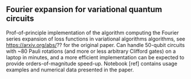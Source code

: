 ## Fourier expansion for variational quantum circuits
Prof-of-principle implementation of the algorithm computing the Fourier series expansion of loss functions in variational algorithms algorithms, see
https://arxiv.org/abs/?? for the original paper. Can handle 50-qubit circuits with ~80 Pauli rotations (and more or less arbitrary Clifford gates) on a laptop in minutes, and a more efficient implementation can be expected to provide orders-of-magnitude speed-up. Notebook [ref] contains usage examples and numerical data presented in the paper. 
